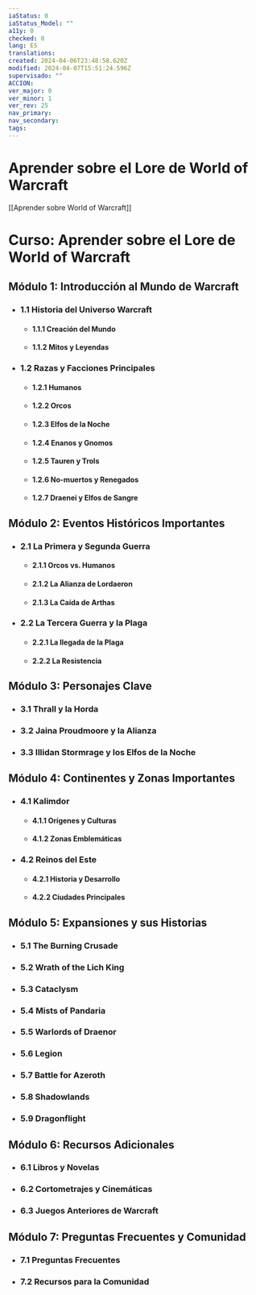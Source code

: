 ```yaml
---
iaStatus: 0
iaStatus_Model: ""
a11y: 0
checked: 0
lang: ES
translations: 
created: 2024-04-06T23:48:58.620Z
modified: 2024-04-07T15:51:24.596Z
supervisado: ""
ACCION: 
ver_major: 0
ver_minor: 1
ver_rev: 25
nav_primary: 
nav_secondary: 
tags:
---
```

# Aprender sobre el Lore de World of Warcraft

[[Aprender sobre World of Warcraft]]

# Curso: Aprender sobre el Lore de World of Warcraft

## Módulo 1: Introducción al Mundo de Warcraft
- ### 1.1 Historia del Universo Warcraft
  - #### 1.1.1 Creación del Mundo
  - #### 1.1.2 Mitos y Leyendas

- ### 1.2 Razas y Facciones Principales
  - #### 1.2.1 Humanos
  - #### 1.2.2 Orcos
  - #### 1.2.3 Elfos de la Noche
  - #### 1.2.4 Enanos y Gnomos
  - #### 1.2.5 Tauren y Trols
  - #### 1.2.6 No-muertos y Renegados
  - #### 1.2.7 Draenei y Elfos de Sangre

## Módulo 2: Eventos Históricos Importantes
- ### 2.1 La Primera y Segunda Guerra
  - #### 2.1.1 Orcos vs. Humanos
  - #### 2.1.2 La Alianza de Lordaeron
  - #### 2.1.3 La Caída de Arthas

- ### 2.2 La Tercera Guerra y la Plaga
  - #### 2.2.1 La llegada de la Plaga
  - #### 2.2.2 La Resistencia

## Módulo 3: Personajes Clave
- ### 3.1 Thrall y la Horda
- ### 3.2 Jaina Proudmoore y la Alianza
- ### 3.3 Illidan Stormrage y los Elfos de la Noche

## Módulo 4: Continentes y Zonas Importantes
- ### 4.1 Kalimdor
  - #### 4.1.1 Orígenes y Culturas
  - #### 4.1.2 Zonas Emblemáticas

- ### 4.2 Reinos del Este
  - #### 4.2.1 Historia y Desarrollo
  - #### 4.2.2 Ciudades Principales

## Módulo 5: Expansiones y sus Historias
- ### 5.1 The Burning Crusade
- ### 5.2 Wrath of the Lich King
- ### 5.3 Cataclysm
- ### 5.4 Mists of Pandaria
- ### 5.5 Warlords of Draenor
- ### 5.6 Legion
- ### 5.7 Battle for Azeroth
- ### 5.8 Shadowlands
- ### 5.9 Dragonflight

## Módulo 6: Recursos Adicionales
- ### 6.1 Libros y Novelas
- ### 6.2 Cortometrajes y Cinemáticas
- ### 6.3 Juegos Anteriores de Warcraft

## Módulo 7: Preguntas Frecuentes y Comunidad
- ### 7.1 Preguntas Frecuentes
- ### 7.2 Recursos para la Comunidad

